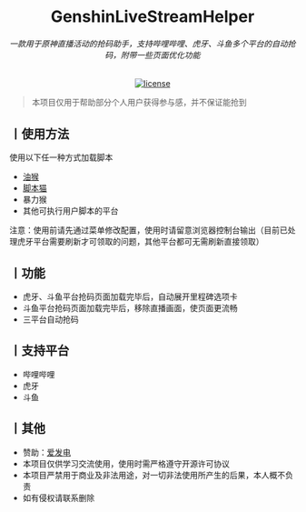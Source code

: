 <h1 align="center">GenshinLiveStreamHelper</h1>
<h6 align="center">一款用于原神直播活动的抢码助手，支持哔哩哔哩、虎牙、斗鱼多个平台的自动抢码，附带一些页面优化功能</h6>
<p align="center">
    <a href="https://raw.fastgit.org/ifeng0188/GenshinLiveStreamHelper/main/LICENSE"><img src="https://img.shields.io/github/license/ifeng0188/GenshinLiveStreamHelper" alt="license"></a>
</p>

> 本项目仅用于帮助部分个人用户获得参与感，并不保证能抢到

## 丨使用方法

使用以下任一种方式加载脚本

- [油猴](https://www.tampermonkey.net/)
- [脚本猫](https://scriptcat.org/)
- 暴力猴
- 其他可执行用户脚本的平台

注意：使用前请先通过菜单修改配置，使用时请留意浏览器控制台输出（目前已处理虎牙平台需要刷新才可领取的问题，其他平台都可无需刷新直接领取）

## 丨功能

- 虎牙、斗鱼平台抢码页面加载完毕后，自动展开里程碑选项卡
- 斗鱼平台抢码页面加载完毕后，移除直播画面，使页面更流畅
- 三平台自动抢码

## 丨支持平台

- 哔哩哔哩
- 虎牙
- 斗鱼

## 丨其他

- 赞助：[爱发电](https://afdian.net/a/ifeng0188)
- 本项目仅供学习交流使用，使用时需严格遵守开源许可协议
- 本项目严禁用于商业及非法用途，对一切非法使用所产生的后果，本人概不负责
- 如有侵权请联系删除
